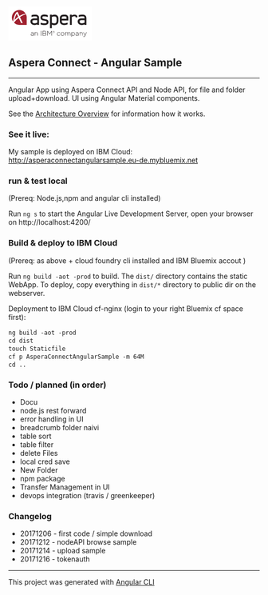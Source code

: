 ![](img/aspera.png)
## Aspera Connect -  Angular Sample 

---

Angular App using Aspera Connect API and Node API, for file and folder upload+download.
UI using Angular Material components.

See the [Architecture Overview](Architecture.md) for information how it works. 

### See it live:
My sample is deployed on IBM Cloud:
http://asperaconnectangularsample.eu-de.mybluemix.net

### run & test local
(Prereq: Node.js,npm and angular cli installed)

Run `ng s` to start the Angular Live Development Server,
open your browser on http://localhost:4200/

### Build & deploy to IBM Cloud
(Prereq: as above + cloud foundry cli installed and IBM Bluemix accout )

Run `ng build -aot -prod` to build.  The `dist/` directory contains the static WebApp. 
To deploy, copy everything in `dist/*` directory to public dir on the webserver.

Deployment to IBM Cloud cf-nginx (login to your right Bluemix cf space first):   
```
ng build -aot -prod
cd dist
touch Staticfile
cf p AsperaConnectAngularSample -m 64M
cd ..
``` 

### Todo / planned (in order)
- Docu
- node.js rest forward 
- error handling in UI
- breadcrumb folder naivi
- table sort 
- table filter 
- delete Files 
- local cred save 
- New Folder
- npm package
- Transfer Management in UI 
- devops integration (travis / greenkeeper)

### Changelog
- 20171206 - first code / simple download 
- 20171212 - nodeAPI browse sample 
- 20171214 - upload sample  
- 20171216 - tokenauth  

---

This project was generated with [Angular CLI](https://github.com/angular/angular-cli) 
